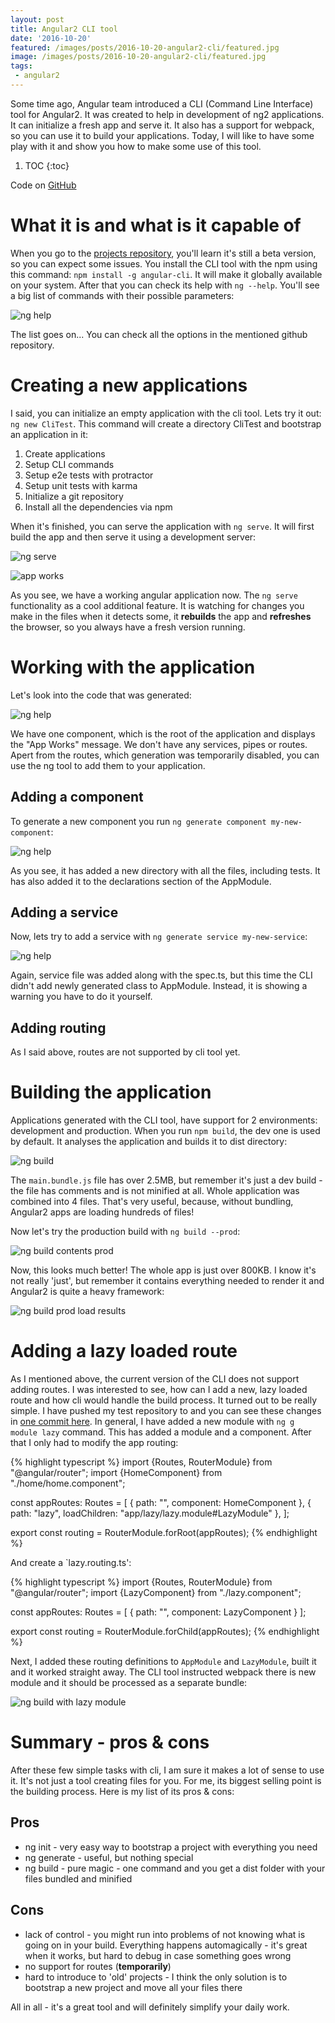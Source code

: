```yaml
---
layout: post
title: Angular2 CLI tool   
date: '2016-10-20'
featured: /images/posts/2016-10-20-angular2-cli/featured.jpg
image: /images/posts/2016-10-20-angular2-cli/featured.jpg
tags: 
 - angular2
---
```

Some time ago, Angular team introduced a CLI (Command Line Interface) tool for Angular2. It was created to help in development of ng2 applications. It can initialize a fresh app and serve it. It also has a support for webpack, so you can use it to build your applications. Today, I will like to have some play with it and show you how to make some use of this tool. 

1. TOC
{:toc}

Code on [GitHub](https://github.com/mdymel/angular2-cli-test)

# What it is and what is it capable of
When you go to the [projects repository](https://github.com/angular/angular-cli), you'll learn it's still a beta version, so you can expect some issues. 
You install the CLI tool with the npm using this command: `npm install -g angular-cli`. It will make it globally available on your system. After that you can check its help with `ng --help`. You'll see a big list of commands with their possible parameters: 

![ng help](/images/posts/2016-10-20-angular2-cli/ng-help.png)

The list goes on... You can check all the options in the mentioned github repository.

# Creating a new applications
I said, you can initialize an empty application with the cli tool. Lets try it out: `ng new CliTest`. This command will create a directory CliTest and bootstrap an application in it: 

1. Create applications
1. Setup CLI commands
1. Setup e2e tests with protractor
1. Setup unit tests with karma 
1. Initialize a git repository
1. Install all the dependencies via npm

When it's finished, you can serve the application with `ng serve`. It will first build the app and then serve it using a development server: 

![ng serve](/images/posts/2016-10-20-angular2-cli/ng-serve.png)

![app works](/images/posts/2016-10-20-angular2-cli/app-works.png)

As you see, we have a working angular application now. The `ng serve` functionality as a cool additional feature. It is watching for changes you make in the files when it detects some, it **rebuilds** the app and **refreshes** the browser, so you always have a fresh version running. 

# Working with the application
Let's look into the code that was generated: 

![ng help](/images/posts/2016-10-20-angular2-cli/source-code.png)

We have one component, which is the root of the application and displays the "App Works" message. We don't have any services, pipes or routes. Apert from the routes, which generation was temporarily disabled, you can use the ng tool to add them to your application. 

## Adding a component
To generate a new component you run `ng generate component my-new-component`:

![ng help](/images/posts/2016-10-20-angular2-cli/generate-component.png)

As you see, it has added a new directory with all the files, including tests. It has also added it to the declarations section of the AppModule.

## Adding a service
Now, lets try to add a service with `ng generate service my-new-service`:

![ng help](/images/posts/2016-10-20-angular2-cli/generate-service.png)

Again, service file was added along with the spec.ts, but this time the CLI didn't add newly generated class to AppModule. Instead, it is showing a warning you have to do it yourself. 

## Adding routing 
As I said above, routes are not supported by cli tool yet. 

# Building the application
Applications generated with the CLI tool, have support for 2 environments: development and production. When you run `npm build`, the dev one is used by default. It analyses the application and builds it to dist directory: 

![ng build](/images/posts/2016-10-20-angular2-cli/ng-build.png)

The `main.bundle.js` file has over 2.5MB, but remember it's just a dev build - the file has comments and is not minified at all. Whole application was combined into 4 files. That's very useful, because, without bundling, Angular2 apps are loading hundreds of files! 

Now let's try the production build with `ng build --prod`:

![ng build contents prod](/images/posts/2016-10-20-angular2-cli/ng-build-prod.png)

Now, this looks much better! The whole app is just over 800KB. I know it's not really 'just', but remember it contains everything needed to render it and Angular2 is quite a heavy framework:

![ng build prod load results](/images/posts/2016-10-20-angular2-cli/ng-build-prod-load.png)

# Adding a lazy loaded route
As I mentioned above, the current version of the CLI does not support adding routes. I was interested to see, how can I add a new, lazy loaded route and how cli would handle the build process. It turned out to be really simple. I have pushed my test repository to and you can see these changes in [one commit here](https://github.com/mdymel/angular2-cli-test/commit/27df9e577dd02f898ab4918a3ffa9a2f470a2308). In general, I have added a new module with `ng g module lazy` command. This has added a module and a component. After that I only had to modify the app routing: 

{% highlight typescript %}
import {Routes, RouterModule} from "@angular/router";
import {HomeComponent} from "./home/home.component";

const appRoutes: Routes = [
  { path: "", component: HomeComponent },
  { path: "lazy", loadChildren: "app/lazy/lazy.module#LazyModule" },
];

export const routing = RouterModule.forRoot(appRoutes);
{% endhighlight %}

And create a `lazy.routing.ts': 

{% highlight typescript %}
import {Routes, RouterModule} from "@angular/router";
import {LazyComponent} from "./lazy.component";

const appRoutes: Routes = [
  { path: "", component: LazyComponent }
];

export const routing = RouterModule.forChild(appRoutes);
{% endhighlight %}

Next, I added these routing definitions to `AppModule` and `LazyModule`, built it and it worked straight away. The CLI tool instructed webpack there is new module and it should be processed as a separate bundle: 

![ng build with lazy module](/images/posts/2016-10-20-angular2-cli/ng-build-with-module.png) 

# Summary - pros & cons
After these few simple tasks with cli, I am sure it makes a lot of sense to use it. It's not just a tool creating files for you. For me, its biggest selling point is the building process. Here is my list of its pros & cons: 

## Pros 
 * ng init - very easy way to bootstrap a project with everything you need
 * ng generate - useful, but nothing special 
 * ng build - pure magic - one command and you get a dist folder with your files bundled and minified 

## Cons
 * lack of control - you might run into problems of not knowing what is going on in your build. Everything happens automagically - it's great when it works, but hard to debug in case something goes wrong 
 * no support for routes (**temporarily**)
 * hard to introduce to 'old' projects - I think the only solution is to bootstrap a new project and move all your files there 

 All in all - it's a great tool and will definitely simplify your daily work.  